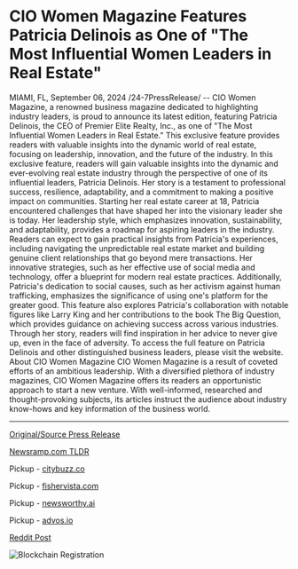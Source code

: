 # CIO Women Magazine Features Patricia Delinois as One of "The Most Influential Women Leaders in Real Estate"

MIAMI, FL, September 06, 2024 /24-7PressRelease/ -- CIO Women Magazine, a renowned business magazine dedicated to highlighting industry leaders, is proud to announce its latest edition, featuring Patricia Delinois, the CEO of Premier Elite Realty, Inc., as one of "The Most Influential Women Leaders in Real Estate." This exclusive feature provides readers with valuable insights into the dynamic world of real estate, focusing on leadership, innovation, and the future of the industry.  In this exclusive feature, readers will gain valuable insights into the dynamic and ever-evolving real estate industry through the perspective of one of its influential leaders, Patricia Delinois. Her story is a testament to professional success, resilience, adaptability, and a commitment to making a positive impact on communities. Starting her real estate career at 18, Patricia encountered challenges that have shaped her into the visionary leader she is today. Her leadership style, which emphasizes innovation, sustainability, and adaptability, provides a roadmap for aspiring leaders in the industry.  Readers can expect to gain practical insights from Patricia's experiences, including navigating the unpredictable real estate market and building genuine client relationships that go beyond mere transactions. Her innovative strategies, such as her effective use of social media and technology, offer a blueprint for modern real estate practices. Additionally, Patricia's dedication to social causes, such as her activism against human trafficking, emphasizes the significance of using one's platform for the greater good.  This feature also explores Patricia's collaboration with notable figures like Larry King and her contributions to the book The Big Question, which provides guidance on achieving success across various industries. Through her story, readers will find inspiration in her advice to never give up, even in the face of adversity.  To access the full feature on Patricia Delinois and other distinguished business leaders, please visit the website.  About CIO Women Magazine CIO Women Magazine is a result of coveted efforts of an ambitious leadership. With a diversified plethora of industry magazines, CIO Women Magazine offers its readers an opportunistic approach to start a new venture. With well-informed, researched and thought-provoking subjects, its articles instruct the audience about industry know-hows and key information of the business world. 

---

[Original/Source Press Release](https://www.24-7pressrelease.com/press-release/514052/cio-women-magazine-features-patricia-delinois-as-one-of-the-most-influential-women-leaders-in-real-estate)
                    

[Newsramp.com TLDR](https://newsramp.com/curated-news/cio-women-magazine-features-patricia-delinois-as-one-of-the-most-influential-women-leaders-in-real-estate/b22106b3e7c9cdb71bec4f7e4251d81f) 


Pickup - [citybuzz.co](https://citybuzz.co/2024/09/06/patricia-delinois-named-among-most-influential-women-leaders-in-real-estate-by-cio-women-magazine)

Pickup - [fishervista.com](https://fishervista.com/en/cio-women-magazine-honors-patricia-delinois-as-a-leading-real-estate-influencer/20246583)

Pickup - [newsworthy.ai](https://newsworthy.ai/curated/patricia-delinois-named-among-most-influential-women-leaders-in-real-estate-by-cio-women-magazine/20246583)

Pickup - [advos.io](https://advos.io/en/patricia-delinois-recognized-as-one-of-the-most-influential-women-leaders-in-real-estate-by-cio-women-magazine/20246583)
 



[Reddit Post](https://www.reddit.com/r/RealEstate_NewsRamp/comments/1fa992v/cio_women_magazine_features_patricia_delinois_as/) 



![Blockchain Registration](https://cdn.newsramp.app/24-7PressRelease/qrcode/249/6/poem5Wru.webp)